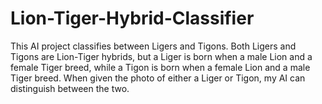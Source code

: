 # Lion-Tiger-Hybrid-Classifier
This AI project classifies between Ligers and Tigons. Both Ligers and Tigons are Lion-Tiger hybrids, but a Liger is born when a male Lion and a female Tiger breed, while a Tigon is born when a female Lion and a male Tiger breed. When given the photo of either a Liger or Tigon, my AI can distinguish between the two.
